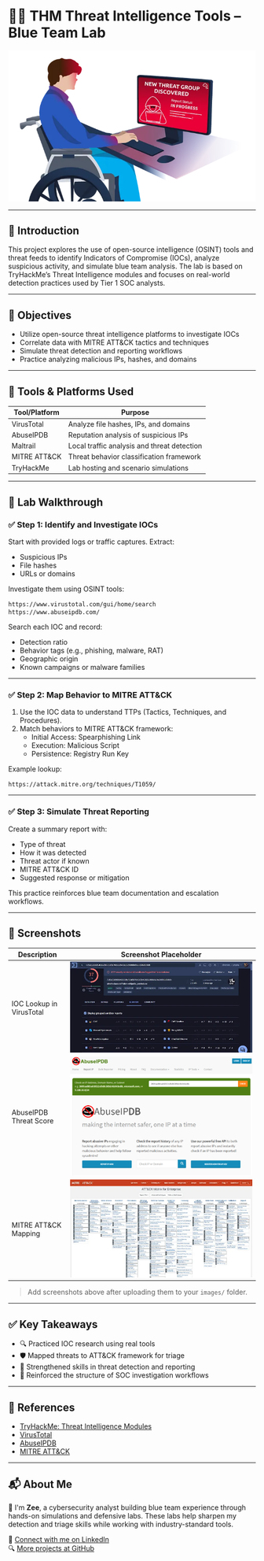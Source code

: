 # 🕵️‍♂️ THM Threat Intelligence Tools – Blue Team Lab

![null](THM-Cover.webp) <!-- Replace this with a cover image -->

---

## 📘 Introduction

This project explores the use of open-source intelligence (OSINT) tools and threat feeds to identify Indicators of Compromise (IOCs), analyze suspicious activity, and simulate blue team analysis. The lab is based on TryHackMe’s Threat Intelligence modules and focuses on real-world detection practices used by Tier 1 SOC analysts.

---

## 🎯 Objectives

- Utilize open-source threat intelligence platforms to investigate IOCs
- Correlate data with MITRE ATT&CK tactics and techniques
- Simulate threat detection and reporting workflows
- Practice analyzing malicious IPs, hashes, and domains

---

## 🧰 Tools & Platforms Used

| Tool/Platform        | Purpose                                    |
|----------------------|--------------------------------------------|
| VirusTotal           | Analyze file hashes, IPs, and domains      |
| AbuseIPDB            | Reputation analysis of suspicious IPs      |
| Maltrail             | Local traffic analysis and threat detection|
| MITRE ATT&CK         | Threat behavior classification framework   |
| TryHackMe            | Lab hosting and scenario simulations       |

---

## 🧪 Lab Walkthrough

### ✅ Step 1: Identify and Investigate IOCs

Start with provided logs or traffic captures. Extract:

- Suspicious IPs
- File hashes
- URLs or domains

Investigate them using OSINT tools:

```plaintext
https://www.virustotal.com/gui/home/search
https://www.abuseipdb.com/
```

Search each IOC and record:

- Detection ratio
- Behavior tags (e.g., phishing, malware, RAT)
- Geographic origin
- Known campaigns or malware families

---

### ✅ Step 2: Map Behavior to MITRE ATT&CK

1. Use the IOC data to understand TTPs (Tactics, Techniques, and Procedures).
2. Match behaviors to MITRE ATT&CK framework:
   - Initial Access: Spearphishing Link
   - Execution: Malicious Script
   - Persistence: Registry Run Key

Example lookup:  
```plaintext
https://attack.mitre.org/techniques/T1059/
```

---

### ✅ Step 3: Simulate Threat Reporting

Create a summary report with:

- Type of threat
- How it was detected
- Threat actor if known
- MITRE ATT&CK ID
- Suggested response or mitigation

This practice reinforces blue team documentation and escalation workflows.

---

## 📸 Screenshots

| Description                  | Screenshot Placeholder            |
|------------------------------|-----------------------------------|
| IOC Lookup in VirusTotal     | ![null](vtotal.webp) |
| AbuseIPDB Threat Score       | ![null](Abvse-cover.png)  |
| MITRE ATT&CK Mapping         | ![null](Mitre-cover.webp)      |

> Add screenshots above after uploading them to your `images/` folder.

---

## ✅ Key Takeaways

- 🔍 Practiced IOC research using real tools  
- 🛡️ Mapped threats to ATT&CK framework for triage  
- 🧠 Strengthened skills in threat detection and reporting  
- 🧾 Reinforced the structure of SOC investigation workflows  

---

## 📎 References

- [TryHackMe: Threat Intelligence Modules](https://tryhackme.com/)
- [VirusTotal](https://www.virustotal.com/)
- [AbuseIPDB](https://www.abuseipdb.com/)
- [MITRE ATT&CK](https://attack.mitre.org/)

---

## 📬 About Me

👋 I'm **Zee**, a cybersecurity analyst building blue team experience through hands-on simulations and defensive labs. These labs help sharpen my detection and triage skills while working with industry-standard tools.

🔗 [Connect with me on LinkedIn](https://www.linkedin.com/in/zee-williams)  
🔍 [More projects at GitHub](https://github.com/zeewilliams)
```
